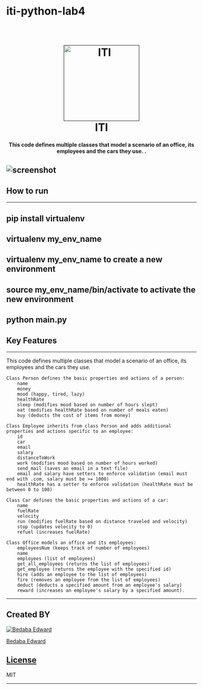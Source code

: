 ﻿# iti-python-lab4

<h1 align="center">
  <br>
  <a href=""><img src="https://www.iti.gov.eg/assets/images/iti-logo.png" alt="ITI" width="200"></a>
  <br>
  ITI
  <br>
</h1>

<h4 align="center">This code defines multiple classes that model a scenario of an office, its employees and the cars they use.
.</h4>


![screenshot](https://www.filepicker.io/api/file/BFMMlbcQvml9HSqXcvNp)
---------------------------------------------------------------
## How to run
---------------------------------------------------------------
pip install virtualenv
----------------------------------------------------------------
virtualenv my_env_name
----------------------------------------------------------------
virtualenv my_env_name to create a new environment
----------------------------------------------------------------
source my_env_name/bin/activate to activate the new environment
----------------------------------------------------------------
python main.py
----------------------------------------------------------------
## Key Features

---------------------------------------------------------------
This code defines multiple classes that model a scenario of an office, its employees and the cars they use.

    Class Person defines the basic properties and actions of a person:
        name
        money
        mood (happy, tired, lazy)
        healthRate
        sleep (modifies mood based on number of hours slept)
        eat (modifies healthRate based on number of meals eaten)
        buy (deducts the cost of items from money)

    Class Employee inherits from class Person and adds additional properties and actions specific to an employee:
        id
        car
        email
        salary
        distanceToWork
        work (modifies mood based on number of hours worked)
        send_mail (saves an email in a text file)
        email and salary have setters to enforce validation (email must end with .com, salary must be >= 1000)
        healthRate has a setter to enforce validation (healthRate must be between 0 to 100)

    Class Car defines the basic properties and actions of a car:
        name
        fuelRate
        velocity
        run (modifies fuelRate based on distance traveled and velocity)
        stop (updates velocity to 0)
        refuel (increases fuelRate)

    Class Office models an office and its employees:
        employeesNum (keeps track of number of employees)
        name
        employees (list of employees)
        get_all_employees (returns the list of employees)
        get_employee (returns the employee with the specified id)
        hire (adds an employee to the list of employees)
        fire (removes an employee from the list of employees)
        deduct (deducts a specified amount from an employee's salary)
        reward (increases an employee's salary by a specified amount).
---------------------------------------------------------------



## Created BY

[![Bedaba Edward](https://avatars.githubusercontent.com/u/21156712?v=4)](https://github.com/bedaba)

[Bedaba Edward ](https://github.com/bedaba) 

## [License](https://github.com/bedaba/iti-python-lab3/blob/main/LICENSE)

MIT

---
